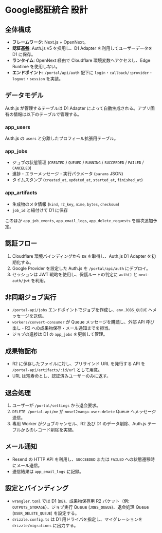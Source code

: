 # Google認証統合 設計

## 全体構成

- **フレームワーク**: Next.js + OpenNext。
- **認証基盤**: Auth.js v5 を採用し、D1 Adapter を利用してユーザーデータを D1 に保存。
- **ランタイム**: OpenNext 経由で Cloudflare 環境変数へアクセスし、Edge Runtime を使用しない。
- **エンドポイント**: `/portal/api/auth` 配下に `login`・`callback/:provider`・`logout`・`session` を実装。

## データモデル

Auth.js が管理するテーブルは D1 Adapter によって自動生成される。アプリ固有の情報は以下のテーブルで管理する。

### app_users

Auth.js の `users` と分離したプロフィール拡張用テーブル。

### app_jobs

- ジョブの状態管理 (`CREATED` / `QUEUED` / `RUNNING` / `SUCCEEDED` / `FAILED` / `CANCELED`)
- 進捗・エラーメッセージ・実行パラメータ (`params` JSON)
- タイムスタンプ (`created_at`, `updated_at`, `started_at`, `finished_at`)

### app_artifacts

- 生成物のメタ情報 (`kind`, `r2_key`, `mime`, `bytes`, `checksum`)
- `job_id` と紐付けて D1 に保存

このほか `app_job_events`, `app_email_logs`, `app_delete_requests` を順次追加予定。

## 認証フロー

1. Cloudflare 環境バインディングから `DB` を取得し、Auth.js D1 Adapter を初期化する。
2. Google Provider を設定した Auth.js を `/portal/api/auth` にデプロイ。
3. セッションは JWT 戦略を使用し、保護ルートの判定に `auth()` と `next-auth/jwt` を利用。

## 非同期ジョブ実行

- `/portal-api/jobs` エンドポイントでジョブを作成し、`env.JOBS_QUEUE` へメッセージを送信。
- `workers/convert-consumer` が Queue メッセージを購読し、外部 API 呼び出し・R2 への成果物保存・メール通知までを担当。
- ジョブの進捗は D1 の `app_jobs` を更新して管理。

## 成果物配布

- R2 に保存したファイルに対し、プリサインド URL を発行する API を `/portal-api/artifacts/:id/url` として用意。
- URL は短寿命とし、認証済みユーザーのみに返す。

## 退会処理

1. ユーザーが `/portal/settings` から退会要求。
2. `DELETE /portal-api/me` が `novel2manga-user-delete` Queue へメッセージ送信。
3. 専用 Worker がジョブキャンセル、R2 及び D1 のデータ削除、Auth.js テーブルからのレコード削除を実施。

## メール通知

- Resend の HTTP API を利用し、`SUCCEEDED` または `FAILED` への状態遷移時にメール送信。
- 送信結果は `app_email_logs` に記録。

## 設定とバインディング

- `wrangler.toml` では D1 (`DB`)、成果物保存用 R2 バケット（例: `OUTPUTS_STORAGE`）、ジョブ実行 Queue (`JOBS_QUEUE`)、退会処理 Queue (`USER_DELETE_QUEUE`) を設定する。
- `drizzle.config.ts` は D1 用ドライバを指定し、マイグレーションを `drizzle/migrations` に出力する。
